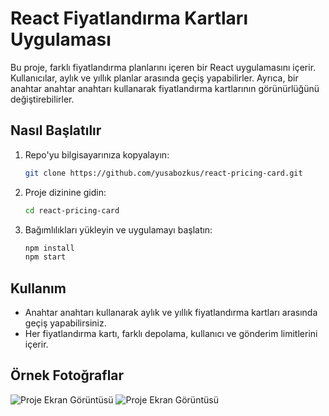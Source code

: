 # React Fiyatlandırma Kartları Uygulaması

Bu proje, farklı fiyatlandırma planlarını içeren bir React uygulamasını içerir. Kullanıcılar, aylık ve yıllık planlar arasında geçiş yapabilirler. Ayrıca, bir anahtar anahtar anahtarı kullanarak fiyatlandırma kartlarının görünürlüğünü değiştirebilirler.

## Nasıl Başlatılır

1. Repo'yu bilgisayarınıza kopyalayın:
    ```bash
    git clone https://github.com/yusabozkus/react-pricing-card.git
    ```

2. Proje dizinine gidin:
    ```bash
    cd react-pricing-card
    ```

3. Bağımlılıkları yükleyin ve uygulamayı başlatın:
    ```bash
    npm install
    npm start
    ```

## Kullanım

- Anahtar anahtarı kullanarak aylık ve yıllık fiyatlandırma kartları arasında geçiş yapabilirsiniz.
- Her fiyatlandırma kartı, farklı depolama, kullanıcı ve gönderim limitlerini içerir.


## Örnek Fotoğraflar

![Proje Ekran Görüntüsü](https://i.hizliresim.com/9igl80k.png)
![Proje Ekran Görüntüsü](https://i.hizliresim.com/kegngw3.png)
